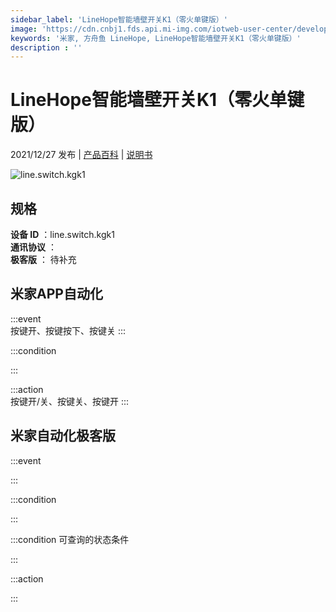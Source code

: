 ```yaml
---
sidebar_label: 'LineHope智能墙壁开关K1（零火单键版）'
image: 'https://cdn.cnbj1.fds.api.mi-img.com/iotweb-user-center/developer_1679067620628x8a4E6Dr.png?GalaxyAccessKeyId=AKVGLQWBOVIRQ3XLEW&Expires=9223372036854775807&Signature=Amcv8oRnReh8HG3rf4KzLvViOFE='
keywords: '米家, 方舟鱼 LineHope, LineHope智能墙壁开关K1（零火单键版）'
description : ''
---
```

# LineHope智能墙壁开关K1（零火单键版）

2021/12/27 发布 | [产品百科](https://home.mi.com/webapp/content/baike/product/index.html?model=line.switch.kgk1/) | [说明书](https://home.mi.com/views/introduction.html?model=line.switch.kgk1&region=cn)

![line.switch.kgk1](https://cdn.cnbj1.fds.api.mi-img.com/iotweb-user-center/developer_1679067620628x8a4E6Dr.png?GalaxyAccessKeyId=AKVGLQWBOVIRQ3XLEW&Expires=9223372036854775807&Signature=Amcv8oRnReh8HG3rf4KzLvViOFE=)

## 规格  
> 
**设备 ID** ：line.switch.kgk1  
**通讯协议** ：  
**极客版**  ： 待补充 


## 米家APP自动化  

:::event  
按键开、按键按下、按键关
:::

:::condition  

:::

:::action   
按键开/关、按键关、按键开
:::

## 米家自动化极客版  

:::event  

:::

:::condition  

:::

:::condition 可查询的状态条件  

:::

:::action  

:::

        
